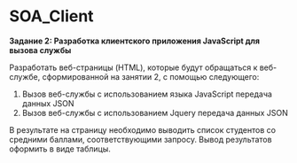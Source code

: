 # SOA_Client
**Задание 2: Разработка клиентского приложения JavaScript для
вызова службы**

Разработать веб-страницы (HTML), которые будут обращаться к веб-службе, сформированной на занятии 2, с помощью следующего:

1. Вызов веб-службы с использованием языка JavaScript передача данных JSON
2. Вызов веб-службы с использованием Jquery передача данных JSON

В результате на страницу необходимо выводить список студентов со средними баллами, соответствующими запросу. Вывод результатов оформить в виде таблицы.
